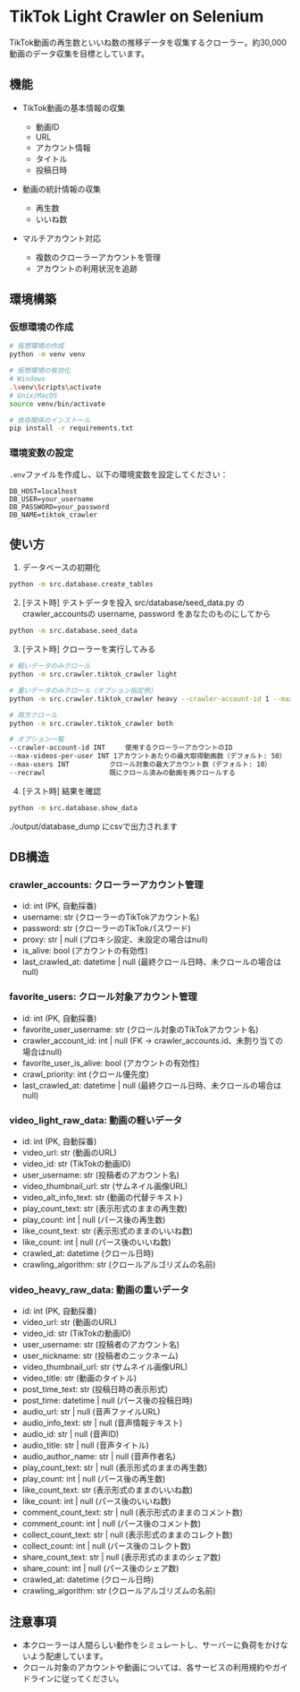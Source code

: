 # TikTok Light Crawler on Selenium

TikTok動画の再生数といいね数の推移データを収集するクローラー。約30,000動画のデータ収集を目標としています。

## 機能

- TikTok動画の基本情報の収集
  - 動画ID
  - URL
  - アカウント情報
  - タイトル
  - 投稿日時

- 動画の統計情報の収集
  - 再生数
  - いいね数

- マルチアカウント対応
  - 複数のクローラーアカウントを管理
  - アカウントの利用状況を追跡

## 環境構築
### 仮想環境の作成

```bash
# 仮想環境の作成
python -m venv venv

# 仮想環境の有効化
# Windows
.\venv\Scripts\activate
# Unix/MacOS
source venv/bin/activate

# 依存関係のインストール
pip install -r requirements.txt
```

### 環境変数の設定

`.env`ファイルを作成し、以下の環境変数を設定してください：

```
DB_HOST=localhost
DB_USER=your_username
DB_PASSWORD=your_password
DB_NAME=tiktok_crawler
```

## 使い方
1. データベースの初期化
```bash
python -m src.database.create_tables
```

2. [テスト時] テストデータを投入
src/database/seed_data.py のcrawler_accountsの username, password をあなたのものにしてから
```bash
python -m src.database.seed_data
```

3. [テスト時] クローラーを実行してみる
```bash
# 軽いデータのみクロール
python -m src.crawler.tiktok_crawler light

# 重いデータのみクロール（オプション指定例）
python -m src.crawler.tiktok_crawler heavy --crawler-account-id 1 --max-videos-per-user 10 --max-users 5 --recrawl

# 両方クロール
python -m src.crawler.tiktok_crawler both

# オプション一覧
--crawler-account-id INT     使用するクローラーアカウントのID
--max-videos-per-user INT 1アカウントあたりの最大取得動画数（デフォルト: 50）
--max-users INT          クロール対象の最大アカウント数（デフォルト: 10）
--recrawl                既にクロール済みの動画を再クロールする
```

4. [テスト時] 結果を確認
```bash
python -m src.database.show_data
```
./output/database_dump にcsvで出力されます

## DB構造
### crawler_accounts: クローラーアカウント管理
- id: int (PK, 自動採番)
- username: str (クローラーのTikTokアカウント名)
- password: str (クローラーのTikTokパスワード)
- proxy: str | null (プロキシ設定、未設定の場合はnull)
- is_alive: bool (アカウントの有効性)
- last_crawled_at: datetime | null (最終クロール日時、未クロールの場合はnull)

### favorite_users: クロール対象アカウント管理
- id: int (PK, 自動採番)
- favorite_user_username: str (クロール対象のTikTokアカウント名)
- crawler_account_id: int | null (FK -> crawler_accounts.id、未割り当ての場合はnull)
- favorite_user_is_alive: bool (アカウントの有効性)
- crawl_priority: int (クロール優先度)
- last_crawled_at: datetime | null (最終クロール日時、未クロールの場合はnull)

### video_light_raw_data: 動画の軽いデータ
- id: int (PK, 自動採番)
- video_url: str (動画のURL)
- video_id: str (TikTokの動画ID)
- user_username: str (投稿者のアカウント名)
- video_thumbnail_url: str (サムネイル画像URL)
- video_alt_info_text: str (動画の代替テキスト)
- play_count_text: str (表示形式のままの再生数)
- play_count: int | null (パース後の再生数)
- like_count_text: str (表示形式のままのいいね数)
- like_count: int | null (パース後のいいね数)
- crawled_at: datetime (クロール日時)
- crawling_algorithm: str (クロールアルゴリズムの名前)

### video_heavy_raw_data: 動画の重いデータ
- id: int (PK, 自動採番)
- video_url: str (動画のURL)
- video_id: str (TikTokの動画ID)
- user_username: str (投稿者のアカウント名)
- user_nickname: str (投稿者のニックネーム)
- video_thumbnail_url: str (サムネイル画像URL)
- video_title: str (動画のタイトル)
- post_time_text: str (投稿日時の表示形式)
- post_time: datetime | null (パース後の投稿日時)
- audio_url: str | null (音声ファイルURL)
- audio_info_text: str | null (音声情報テキスト)
- audio_id: str | null (音声ID)
- audio_title: str | null (音声タイトル)
- audio_author_name: str | null (音声作者名)
- play_count_text: str | null (表示形式のままの再生数)
- play_count: int | null (パース後の再生数)
- like_count_text: str (表示形式のままのいいね数)
- like_count: int | null (パース後のいいね数)
- comment_count_text: str | null (表示形式のままのコメント数)
- comment_count: int | null (パース後のコメント数)
- collect_count_text: str | null (表示形式のままのコレクト数)
- collect_count: int | null (パース後のコレクト数)
- share_count_text: str | null (表示形式のままのシェア数)
- share_count: int | null (パース後のシェア数)
- crawled_at: datetime (クロール日時)
- crawling_algorithm: str (クロールアルゴリズムの名前)


## 注意事項

- 本クローラーは人間らしい動作をシミュレートし、サーバーに負荷をかけないよう配慮しています。
- クロール対象のアカウントや動画については、各サービスの利用規約やガイドラインに従ってください。
